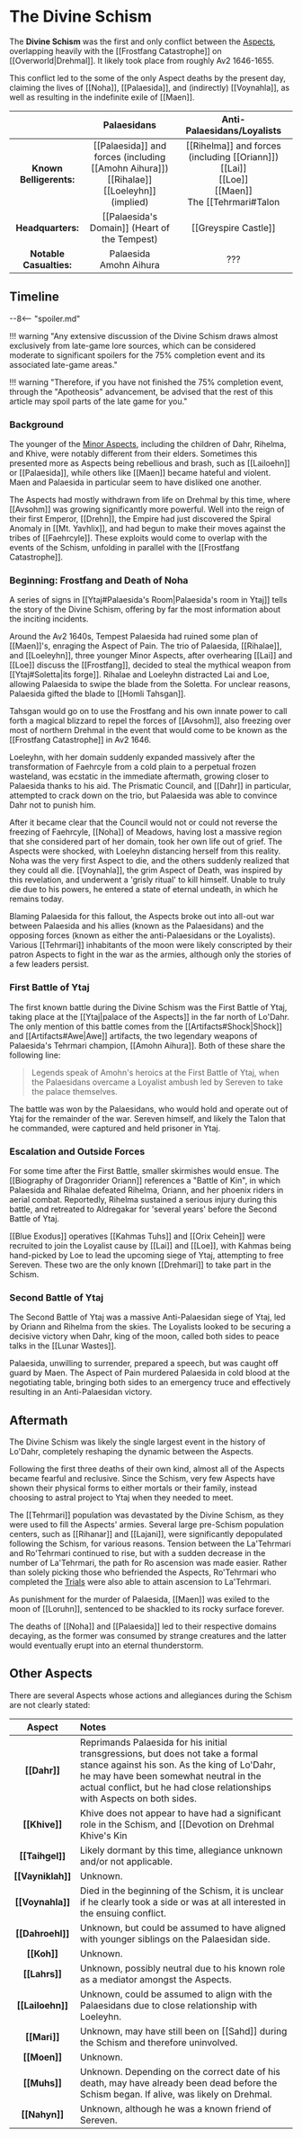 # The Divine Schism

The **Divine Schism** was the first and only conflict between the [Aspects](/Lore/Higher_Beings/Aspects/), overlapping heavily with the [[Frostfang Catastrophe]] on [[Overworld|Drehmal]]. It likely took place from roughly Av2 1646-1655.

This conflict led to the some of the only Aspect deaths by the present day, claiming the lives of [[Noha]], [[Palaesida]], and (indirectly) [[Voynahla]], as well as resulting in the indefinite exile of [[Maen]].

|                    | **Palaesidans** | **Anti-Palaesidans/Loyalists** |
|:------------------:|:---------------:|:--------------------:|
| **Known Belligerents:** | [[Palaesida]] and forces (including [[Amohn Aihura]]) <br> [[Rihalae]] <br> [[Loeleyhn]] (implied) | [[Rihelma]] and forces (including [[Oriann]]) <br> [[Lai]] <br> [[Loe]] <br> [[Maen]] <br> The [[Tehrmari#Talon|Talon]], led by [[Sereven]] <br> [[Blue Exodus]] mercenaries, led by [[Kahmas Tuhs]] and [[Orix Cehein]] |
| **Headquarters:** | [[Palaesida's Domain]] (Heart of the Tempest) | [[Greyspire Castle]] |
| **Notable Casualties:** | Palaesida <br>  Amohn Aihura | ??? |

## Timeline

--8<-- "spoiler.md"

!!! warning "Any extensive discussion of the Divine Schism draws almost exclusively from late-game lore sources, which can be considered moderate to significant spoilers for the 75% completion event and its associated late-game areas."

!!! warning "Therefore, if you have not finished the 75% completion event, through the "Apotheosis" advancement, be advised that the rest of this article may spoil parts of the late game for you."

### Background

The younger of the [Minor Aspects](/Lore/Higher_Beings/Aspects/Minor_Aspects/), including the children of Dahr, Rihelma, and Khive, were notably different from their elders. Sometimes this presented more as Aspects being rebellious and brash, such as [[Lailoehn]] or [[Palaesida]], while others like [[Maen]] became hateful and violent. Maen and Palaesida in particular seem to have disliked one another. 

The Aspects had mostly withdrawn from life on Drehmal by this time, where [[Avsohm]] was growing significantly more powerful. Well into the reign of their first Emperor, [[Drehn]], the Empire had just discovered the Spiral Anomaly in [[Mt. Yavhlix]], and had begun to make their moves against the tribes of [[Faehrcyle]]. These exploits would come to overlap with the events of the Schism, unfolding in parallel with the [[Frostfang Catastrophe]].

### Beginning: Frostfang and Death of Noha

A series of signs in [[Ytaj#Palaesida's Room|Palaesida's room in Ytaj]] tells the story of the Divine Schism, offering by far the most information about the inciting incidents.

Around the Av2 1640s, Tempest Palaesida had ruined some plan of [[Maen]]'s, enraging the Aspect of Pain. The trio of Palaesida, [[Rihalae]], and [[Loeleyhn]], three younger Minor Aspects, after overhearing [[Lai]] and [[Loe]] discuss the [[Frostfang]], decided to steal the mythical weapon from [[Ytaj#Soletta|its forge]]. Rihalae and Loeleyhn distracted Lai and Loe, allowing Palaesida to swipe the blade from the Soletta. For unclear reasons, Palaesida gifted the blade to [[Homli Tahsgan]].

Tahsgan would go on to use the Frostfang and his own innate power to call forth a magical blizzard to repel the forces of [[Avsohm]], also freezing over most of northern Drehmal in the event that would come to be known as the [[Frostfang Catastrophe]] in Av2 1646.

Loeleyhn, with her domain suddenly expanded massively after the transformation of Faehrcyle from a cold plain to a perpetual frozen wasteland, was ecstatic in the immediate aftermath, growing closer to Palaesida thanks to his aid. The Prismatic Council, and [[Dahr]] in particular, attempted to crack down on the trio, but Palaesida was able to convince Dahr not to punish him.

After it became clear that the Council would not or could not reverse the freezing of Faehrcyle, [[Noha]] of Meadows, having lost a massive region that she considered part of her domain, took her own life out of grief. The Aspects were shocked, with Loeleyhn distancing herself from this reality. Noha was the very first Aspect to die, and the others suddenly realized that they could all die. [[Voynahla]], the grim Aspect of Death, was inspired by this revelation, and underwent a 'grisly ritual' to kill himself. Unable to truly die due to his powers, he entered a state of eternal undeath, in which he remains today.

Blaming Palaesida for this fallout, the Aspects broke out into all-out war between Palaesida and his allies (known as the Palaesidans) and the opposing forces (known as either the anti-Palaesidans or the Loyalists). Various [[Tehrmari]] inhabitants of the moon were likely conscripted by their patron Aspects to fight in the war as the armies, although only the stories of a few leaders persist.

### First Battle of Ytaj

The first known battle during the Divine Schism was the First Battle of Ytaj, taking place at the [[Ytaj|palace of the Aspects]] in the far north of Lo'Dahr. The only mention of this battle comes from the [[Artifacts#Shock|Shock]] and [[Artifacts#Awe|Awe]] artifacts, the two legendary weapons of Palaesida's Tehrmari champion, [[Amohn Aihura]]. Both of these share the following line:

> Legends speak of Amohn's heroics at the First Battle of Ytaj, when the Palaesidans overcame a Loyalist ambush led by Sereven to take the palace themselves.

The battle was won by the Palaesidans, who would hold and operate out of Ytaj for the remainder of the war. Sereven himself, and likely the Talon that he commanded, were captured and held prisoner in Ytaj.

### Escalation and Outside Forces

For some time after the First Battle, smaller skirmishes would ensue. The [[Biography of Dragonrider Oriann]] references a "Battle of Kin", in which Palaesida and Rihalae defeated Rihelma, Oriann, and her phoenix riders in aerial combat. Reportedly, Rihelma sustained a serious injury during this battle, and retreated to Aldregakar for 'several years' before the Second Battle of Ytaj.

[[Blue Exodus]] operatives [[Kahmas Tuhs]] and [[Orix Cehein]] were recruited to join the Loyalist cause by [[Lai]] and [[Loe]], with Kahmas being hand-picked by Loe to lead the upcoming siege of Ytaj, attempting to free Sereven. These two are the only known [[Drehmari]] to take part in the Schism.

### Second Battle of Ytaj

The Second Battle of Ytaj was a massive Anti-Palaesidan siege of Ytaj, led by Oriann and Rihelma from the skies. The Loyalists looked to be securing a decisive victory when Dahr, king of the moon, called both sides to peace talks in the [[Lunar Wastes]]. 

Palaesida, unwilling to surrender, prepared a speech, but was caught off guard by Maen. The Aspect of Pain murdered Palaesida in cold blood at the negotiating table, bringing both sides to an emergency truce and effectively resulting in an Anti-Palaesidan victory.

## Aftermath

The Divine Schism was likely the single largest event in the history of Lo'Dahr, completely reshaping the dynamic between the Aspects.

Following the first three deaths of their own kind, almost all of the Aspects became fearful and reclusive. Since the Schism, very few Aspects have shown their physical forms to either mortals or their family, instead choosing to astral project to Ytaj when they needed to meet.

The [[Tehrmari]] population was devastated by the Divine Schism, as they were used to fill the Aspects' armies. Several large pre-Schism population centers, such as [[Rihanar]] and [[Lajani]], were significantly depopulated following the Schism, for various reasons. Tension between the La'Tehrmari and Ro'Tehrmari continued to rise, but with a sudden decrease in the number of La'Tehrmari, the path for Ro ascension was made easier. Rather than solely picking those who befriended the Aspects, Ro'Tehrmari who completed the [Trials](/World/Late-Game/Points_of_Interest/Trials/) were also able to attain ascension to La'Tehrmari.

As punishment for the murder of Palaesida, [[Maen]] was exiled to the moon of [[Loruhn]], sentenced to be shackled to its rocky surface forever.

The deaths of [[Noha]] and [[Palaesida]] led to their respective domains decaying, as the former was consumed by strange creatures and the latter would eventually erupt into an eternal thunderstorm.

## Other Aspects

There are several Aspects whose actions and allegiances during the Schism are not clearly stated:

| **Aspect** | **Notes** |
|:----------:|:-------------------------------------------------------------------|
| **[[Dahr]]** | Reprimands Palaesida for his initial transgressions, but does not take a formal stance against his son. As the king of Lo'Dahr, he may have been somewhat neutral in the actual conflict, but he had close relationships with Aspects on both sides. |
| **[[Khive]]** | Khive does not appear to have had a significant role in the Schism, and [[Devotion on Drehmal Khive's Kin|his Devotion on Drehmal book]] suggests that he was not present on Lo'Dahr during the Schism. It proposes that he may have hidden beneath a ruined town in [[Capital Valley]], which lines up closely with his [[devotion]] site, [[Ihted]]. An artifact found there, [[Artifacts#Mystic Vow|Mystic Vow]], might refer to Khive: "Shortly after the Frostfang Catastrophe, a strange mystic individual hid beneath Ihted, pursued by the fangs of drakes." |
| **[[Taihgel]]** | Likely dormant by this time, allegiance unknown and/or not applicable. |
| **[[Vayniklah]]** | Unknown. |
| **[[Voynahla]]** | Died in the beginning of the Schism, it is unclear if he clearly took a side or was at all interested in the ensuing conflict. |
| **[[Dahroehl]]** | Unknown, but could be assumed to have aligned with younger siblings on the Palaesidan side. |
| **[[Koh]]** | Unknown. |
| **[[Lahrs]]** | Unknown, possibly neutral due to his known role as a mediator amongst the Aspects. |
| **[[Lailoehn]]** | Unknown, could be assumed to align with the Palaesidans due to close relationship with Loeleyhn. |
| **[[Mari]]** | Unknown, may have still been on [[Sahd]] during the Schism and therefore uninvolved. |
| **[[Moen]]** | Unknown. |
| **[[Muhs]]** | Unknown. Depending on the correct date of his death, may have already been dead before the Schism began. If alive, was likely on Drehmal. |
| **[[Nahyn]]** | Unknown, although he was a known friend of Sereven. |
